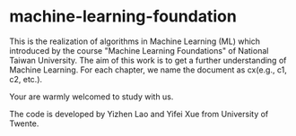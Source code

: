 # machine-learning-foundation

This is the realization of algorithms in Machine Learning (ML) which introduced by the course "Machine Learning Foundations" of National Taiwan University.
The aim of this work is to get a further understanding of Machine Learning.
For each chapter, we name the document as cx(e.g., c1, c2, etc.).

Your are warmly welcomed to study with us. 

The code is developed by Yizhen Lao and Yifei Xue from University of Twente.



